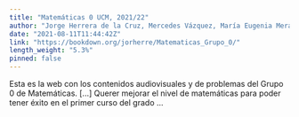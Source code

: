 ```yaml
---
title: "Matemáticas 0 UCM, 2021/22"
author: "Jorge Herrera de la Cruz, Mercedes Vázquez, María Eugenia Mera"
date: "2021-08-11T11:44:42Z"
link: "https://bookdown.org/jorherre/Matematicas_Grupo_0/"
length_weight: "5.3%"
pinned: false
---
```


Esta es la web con los contenidos audiovisuales y de problemas del Grupo 0 de Matemáticas. [...] Querer mejorar el nivel de matemáticas para poder tener éxito en el primer curso del grado ...
